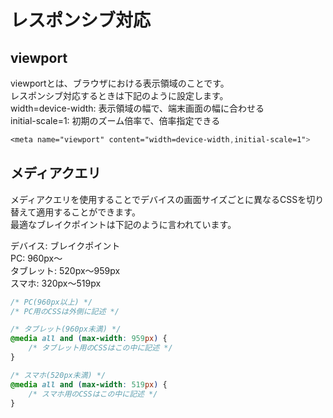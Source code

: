 # レスポンシブ対応

## viewport

viewportとは、ブラウザにおける表示領域のことです。  
レスポンシブ対応するときは下記のように設定します。  
width=device-width: 表示領域の幅で、端末画面の幅に合わせる  
initial-scale=1: 初期のズーム倍率で、倍率指定できる

```css
<meta name="viewport" content="width=device-width,initial-scale=1">
```

## メディアクエリ

メディアクエリを使用することでデバイスの画面サイズごとに異なるCSSを切り替えて適用することができます。  
最適なブレイクポイントは下記のように言われています。  

デバイス: ブレイクポイント  
PC: 960px〜  
タブレット: 520px～959px  
スマホ: 320px～519px

```css
/* PC(960px以上) */
/* PC用のCSSは外側に記述 */

/* タブレット(960px未満) */
@media all and (max-width: 959px) {
    /* タブレット用のCSSはこの中に記述 */
}

/* スマホ(520px未満) */
@media all and (max-width: 519px) {
    /* スマホ用のCSSはこの中に記述 */
}
```
